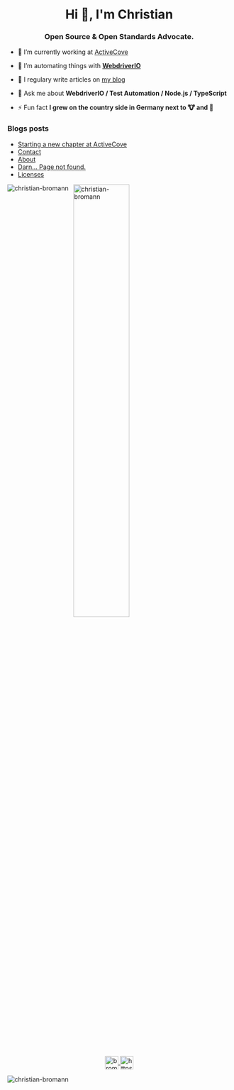 <h1 align="center">Hi 👋, I'm Christian</h1>
<h3 align="center">Open Source & Open Standards Advocate.</h3>

- 🔭&nbsp;I’m currently working at [ActiveCove](https://github.com/activecove)

- 🤝&nbsp;I’m automating things with **[WebdriverIO](https://webdriver.io/)**

- 📝&nbsp;I regulary write articles on [my blog](https://bromann.dev)

- 💬&nbsp;Ask me about **WebdriverIO / Test Automation / Node.js / TypeScript**

- ⚡&nbsp;Fun fact **I grew on the country side in Germany next to 🐮 and 🐔**

### Blogs posts
<!-- BLOG-POST-LIST:START -->
- [Starting a new chapter at ActiveCove](https://bromann.dev/post/a-new-chapter/)
- [Contact](https://bromann.dev/contact/)
- [About](https://bromann.dev/about/)
- [Darn... Page not found.](https://bromann.dev/404/)
- [Licenses](https://bromann.dev/licenses/)
<!-- BLOG-POST-LIST:END -->

<p>
    <img align="left" src="https://github-readme-stats.vercel.app/api/top-langs/?username=christian-bromann&layout=compact&hide=html" alt="christian-bromann" />
</p>
<p>
    &nbsp;
    <img align="center" src="https://github-readme-stats.vercel.app/api?username=christian-bromann&show_icons=true&count_private=true" alt="christian-bromann" width="50%"/>
</p>

<p align="center">
    <a href="https://twitter.com/bromann" target="blank">
        <img align="center" src="https://cdn.jsdelivr.net/npm/simple-icons@3.0.1/icons/twitter.svg" alt="bromann" height="30" width="30" />
    </a>
    <a href="https://www.linkedin.com/in/christian-bromann/" target="blank">
        <img align="center" src="https://cdn.jsdelivr.net/npm/simple-icons@3.0.1/icons/linkedin.svg" alt="https://www.linkedin.com/in/christian-bromann/" height="30" width="30" />
    </a>
</p>

<p>
    <img align="center" src="https://komarev.com/ghpvc/?username=christian-bromann" alt="christian-bromann" />
</p>